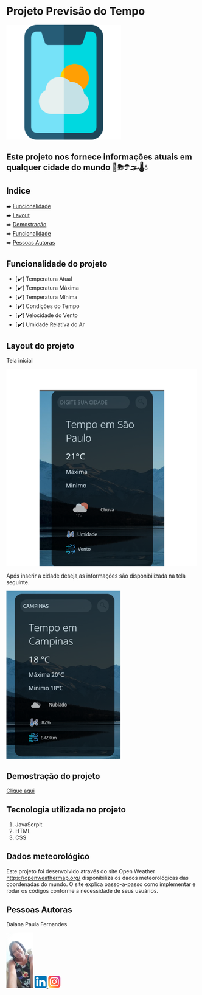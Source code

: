# Projeto Previsão do Tempo 

<img width="60%" src="imagem/logo.png" >


## Este projeto nos fornece informações atuais em qualquer cidade do mundo 🌝⛈☂🌫🌡💧

## Indice
➡️ <a href="#funcionalide">Funcionalidade</a><br>
➡️ <a href="#layout">Layout</a><br>
➡️ <a href="#demostracao">Demostração</a><br>
➡️ <a href="#funcionalidade">Funcionalidade</a><br>
➡️ <a href="#autora">Pessoas Autoras</a><br>


## Funcionalidade do projeto
- [✔️] Temperatura Atual
- [✔️] Temperatura Máxima
- [✔️] Temperatura Mínima
- [✔️] Condições do Tempo
- [✔️] Velocidade do Vento
- [✔️] Umidade Relativa do Ar

## Layout do projeto
Tela inicial

<img src="imagem/Captura de tela 1_resized (2).png">

Após inserir a cidade deseja,as informações são disponibilizada na tela seguinte.

<img src="imagem/Captura de tela 2_resized.png">

## Demostração do projeto
[Clique aqui]( https://daian-d.github.io/previsao-do-tempo/)

## Tecnologia utilizada no projeto

1. JavaScrpit
2. HTML
3. CSS

## Dados meteorológico

Este projeto foi desenvolvido através do site Open Weather https://openweathermap.org/    disponibiliza os dados meteorológicas das coordenadas do mundo.
O site explica passo-a-passo como implementar e rodar os códigos conforme a necessidade de seus usuários.

## Pessoas Autoras
Daiana Paula Fernandes

<img src="imagem/20210205_164021 (1).jpg" alt="Foto daiana" width="70">

<a href="https://www.linkedin.com/in/daianafernandespaula/">
     <img src="imagem/linkedin.png">
</a>

<a href="https://www.instagram.com/dayana.fernandes.378">
    <img src="imagem/instagram.png">
</a>















